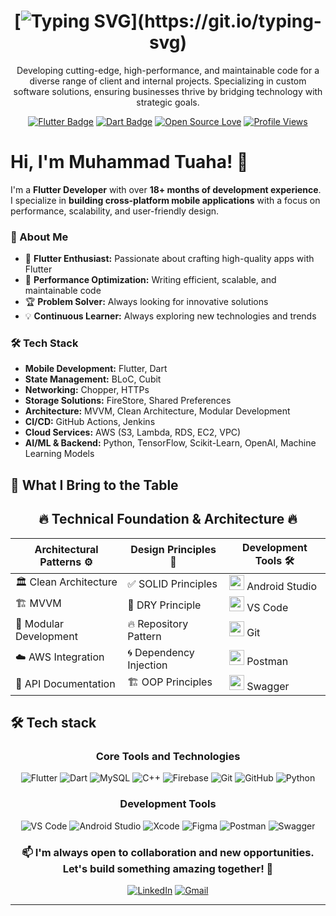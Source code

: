 <div align="center">
 
# [![Typing SVG](https://readme-typing-svg.demolab.com?font=Fira+Code&weight=700&pause=1000&color=FF5733&width=550&lines=Crafting+Exceptional+Flutter+Apps!;Building+Fast,+Beautiful,+and+Scalable+Solutions.)](https://git.io/typing-svg)

Developing cutting-edge, high-performance, and maintainable code for a diverse range of client and internal projects. Specializing in custom software solutions, ensuring businesses thrive by bridging technology with strategic goals.

 
 [![Flutter Badge](https://img.shields.io/badge/Flutter-Expert-02569B?style=for-the-badge&logo=flutter&logoColor=white&labelColor=082032)](https://flutter.dev)
 [![Dart Badge](https://img.shields.io/badge/Dart-Wizard-0175C2?style=for-the-badge&logo=dart&logoColor=white&labelColor=082032)](https://dart.dev)
 [![Open Source Love](https://img.shields.io/badge/Open%20Source-%E2%9D%A4-red?style=for-the-badge&labelColor=082032)](https://github.com/MuhammadTuaha)
 [![Profile Views](https://komarev.com/ghpvc/?username=MuhammadTuaha&style=for-the-badge&color=blueviolet&labelColor=082032)](https://github.com/MuhammadTuaha)
 
 </div>
 
 # Hi, I'm Muhammad Tuaha! 👋
 
 I'm a **Flutter Developer** with over **18+ months of development experience**. I specialize in **building cross-platform mobile applications** with a focus on performance, scalability, and user-friendly design.
 
 ### 🚀 About Me
 - 📱 **Flutter Enthusiast:** Passionate about crafting high-quality apps with Flutter
 - 🎯 **Performance Optimization:** Writing efficient, scalable, and maintainable code
 - 🏆 **Problem Solver:** Always looking for innovative solutions
 - 💡 **Continuous Learner:** Always exploring new technologies and trends
 
### 🛠️ Tech Stack
- **Mobile Development:** Flutter, Dart  
- **State Management:** BLoC, Cubit  
- **Networking:** Chopper, HTTPs  
- **Storage Solutions:** FireStore, Shared Preferences  
- **Architecture:** MVVM, Clean Architecture, Modular Development  
- **CI/CD:** GitHub Actions, Jenkins  
- **Cloud Services:** AWS (S3, Lambda, RDS, EC2, VPC)  
- **AI/ML & Backend:** Python, TensorFlow, Scikit-Learn, OpenAI, Machine Learning Models  

 
 ## 💫 What I Bring to the Table 
 
 <div align="center">
 
## 🔥 Technical Foundation & Architecture 🔥
| Architectural Patterns ⚙️    | Design Principles 🧠     | Development Tools 🛠️     |
|------------------------------|-------------------------|--------------------------|
| 🏛️ Clean Architecture        | ✅ SOLID Principles     | <img src="https://img.icons8.com/color/48/android-studio--v3.png" width="24"/> Android Studio |
| 🏗️ MVVM                      | 🎯 DRY Principle        | <img src="https://img.icons8.com/color/48/visual-studio-code-2019.png" width="24"/> VS Code |
| 🚀 Modular Development        | 🔥 Repository Pattern   | <img src="https://img.icons8.com/color/48/git.png" width="24"/> Git |
| ☁️ AWS Integration           | 🌀 Dependency Injection | <img src="https://img.icons8.com/external-tal-revivo-color-tal-revivo/48/external-postman-is-the-only-complete-api-development-environment-logo-color-tal-revivo.png" width="24"/> Postman |
| 📜 API Documentation         | 🏗️ OOP Principles       | <img src="https://img.icons8.com/external-tal-revivo-color-tal-revivo/48/external-swagger-api-open-source-tools-used-for-designing-and-documenting-restful-apis-logo-color-tal-revivo.png" width="24"/> Swagger |
 
 </div>
 
 ## 🛠️ Tech stack
 
 <div align="center">
 
 ### Core Tools and Technologies
![Flutter](https://img.shields.io/badge/Flutter-%2302569B.svg?style=for-the-badge&logo=Flutter&logoColor=white)
![Dart](https://img.shields.io/badge/Dart-%230175C2.svg?style=for-the-badge&logo=Dart&logoColor=white)
![MySQL](https://img.shields.io/badge/MySQL-%234479A1.svg?style=for-the-badge&logo=mysql&logoColor=white)
![C++](https://img.shields.io/badge/C++-%2300599C.svg?style=for-the-badge&logo=c%2B%2B&logoColor=white)
![Firebase](https://img.shields.io/badge/Firebase-%23039BE5.svg?style=for-the-badge&logo=Firebase&logoColor=white)
![Git](https://img.shields.io/badge/Git-%23F1502F.svg?style=for-the-badge&logo=git&logoColor=white)
![GitHub](https://img.shields.io/badge/GitHub-%23121011.svg?style=for-the-badge&logo=github&logoColor=white)
![Python](https://img.shields.io/badge/Python-%233776AB.svg?style=for-the-badge&logo=python&logoColor=white)

 
 ### Development Tools
![VS Code](https://img.shields.io/badge/VS%20Code-%23007ACC.svg?style=for-the-badge&logo=visual-studio-code&logoColor=white)
![Android Studio](https://img.shields.io/badge/Android%20Studio-%233DDC84.svg?style=for-the-badge&logo=android-studio&logoColor=white)
![Xcode](https://img.shields.io/badge/Xcode-%230073C7.svg?style=for-the-badge&logo=xcode&logoColor=white)
![Figma](https://img.shields.io/badge/Figma-%23F24E1E.svg?style=for-the-badge&logo=figma&logoColor=white)
![Postman](https://img.shields.io/badge/Postman-%23FF6C37.svg?style=for-the-badge&logo=postman&logoColor=white)
![Swagger](https://img.shields.io/badge/Swagger-%2385EA2D.svg?style=for-the-badge&logo=swagger&logoColor=black)
 
 
 <div align="center">
 

 
 <div align="center">
 
 ### 📫 I'm always open to collaboration and new opportunities. Let's build something amazing together! 🚀
 [![LinkedIn](https://img.shields.io/badge/LinkedIn-%230077B5.svg?style=for-the-badge&logo=linkedin&logoColor=white)](https://www.linkedin.com/in/muhammadtuaharizwan/)
 [![Gmail](https://img.shields.io/badge/Email-%23D14836.svg?style=for-the-badge&logo=gmail&logoColor=white)](mailto:mtrcodes@gmail.com) 
 
 ---
 </div>
